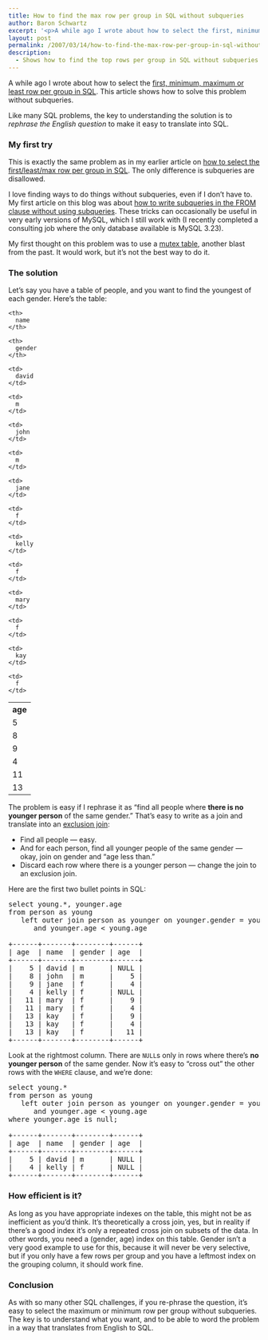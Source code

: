 ```yaml
---
title: How to find the max row per group in SQL without subqueries
author: Baron Schwartz
excerpt: '<p>A while ago I wrote about how to select the first, minimum, maximum or least row per group in SQL.  This article shows how to solve this problem without subqueries.</p>'
layout: post
permalink: /2007/03/14/how-to-find-the-max-row-per-group-in-sql-without-subqueries/
description:
  - Shows how to find the top rows per group in SQL without subqueries.
---
```

A while ago I wrote about how to select the [first, minimum, maximum or least row per group in SQL][1]. This article shows how to solve this problem without subqueries.

Like many SQL problems, the key to understanding the solution is to *rephrase the English question* to make it easy to translate into SQL.

### My first try

This is exactly the same problem as in my earlier article on [how to select the first/least/max row per group in SQL][1]. The only difference is subqueries are disallowed.

I love finding ways to do things without subqueries, even if I don&#8217;t have to. My first article on this blog was about [how to write subqueries in the FROM clause without using subqueries][2]. These tricks can occasionally be useful in very early versions of MySQL, which I still work with (I recently completed a consulting job where the only database available is MySQL 3.23).

My first thought on this problem was to use a [mutex table][3], another blast from the past. It would work, but it&#8217;s not the best way to do it.

### The solution

Let&#8217;s say you have a table of people, and you want to find the youngest of each gender. Here&#8217;s the table:

<table class="borders collapsed compact">
  <tr>
    <th>
      age
    </th>
    
    <th>
      name
    </th>
    
    <th>
      gender
    </th>
  </tr>
  
  <tr>
    <td>
      5
    </td>
    
    <td>
      david
    </td>
    
    <td>
      m
    </td>
  </tr>
  
  <tr>
    <td>
      8
    </td>
    
    <td>
      john
    </td>
    
    <td>
      m
    </td>
  </tr>
  
  <tr>
    <td>
      9
    </td>
    
    <td>
      jane
    </td>
    
    <td>
      f
    </td>
  </tr>
  
  <tr>
    <td>
      4
    </td>
    
    <td>
      kelly
    </td>
    
    <td>
      f
    </td>
  </tr>
  
  <tr>
    <td>
      11
    </td>
    
    <td>
      mary
    </td>
    
    <td>
      f
    </td>
  </tr>
  
  <tr>
    <td>
      13
    </td>
    
    <td>
      kay
    </td>
    
    <td>
      f
    </td>
  </tr>
</table>

The problem is easy if I rephrase it as &#8220;find all people where **there is no younger person** of the same gender.&#8221; That&#8217;s easy to write as a join and translate into an [exclusion join][4]:

*   Find all people &#8212; easy.
*   And for each person, find all younger people of the same gender &#8212; okay, join on gender and &#8220;age less than.&#8221;
*   Discard each row where there is a younger person &#8212; change the join to an exclusion join.

Here are the first two bullet points in SQL:

<pre>select young.*, younger.age
from person as young
   left outer join person as younger on younger.gender = young.gender
      and younger.age &lt; young.age

+------+-------+--------+------+
| age  | name  | gender | age  |
+------+-------+--------+------+
|    5 | david | m      | NULL | 
|    8 | john  | m      |    5 | 
|    9 | jane  | f      |    4 | 
|    4 | kelly | f      | NULL | 
|   11 | mary  | f      |    9 | 
|   11 | mary  | f      |    4 | 
|   13 | kay   | f      |    9 | 
|   13 | kay   | f      |    4 | 
|   13 | kay   | f      |   11 | 
+------+-------+--------+------+</pre>

Look at the rightmost column. There are `NULL`s only in rows where there&#8217;s **no younger person** of the same gender. Now it&#8217;s easy to &#8220;cross out&#8221; the other rows with the `WHERE` clause, and we&#8217;re done:

<pre>select young.*
from person as young
   left outer join person as younger on younger.gender = young.gender
      and younger.age &lt; young.age
where younger.age is null;

+------+-------+--------+------+
| age  | name  | gender | age  |
+------+-------+--------+------+
|    5 | david | m      | NULL | 
|    4 | kelly | f      | NULL | 
+------+-------+--------+------+</pre>

### How efficient is it?

As long as you have appropriate indexes on the table, this might not be as inefficient as you&#8217;d think. It&#8217;s theoretically a cross join, yes, but in reality if there&#8217;s a good index it&#8217;s only a repeated cross join on subsets of the data. In other words, you need a (gender, age) index on this table. Gender isn&#8217;t a very good example to use for this, because it will never be very selective, but if you only have a few rows per group and you have a leftmost index on the grouping column, it should work fine.

### Conclusion

As with so many other SQL challenges, if you re-phrase the question, it&#8217;s easy to select the maximum or minimum row per group without subqueries. The key is to understand what you want, and to be able to word the problem in a way that translates from English to SQL.

 [1]: /blog/2006/12/07/how-to-select-the-firstleastmax-row-per-group-in-sql/
 [2]: /blog/2005/09/21/subselects-in-mysql/
 [3]: /blog/2005/09/22/mutex-tables-in-sql/
 [4]: /blog/2005/09/23/how-to-write-a-sql-exclusion-join/